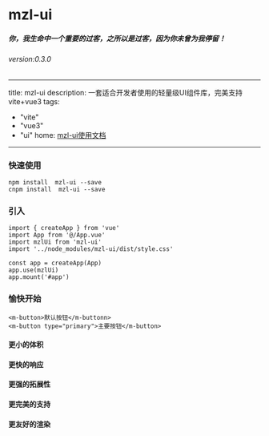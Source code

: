 # mzl-ui 
##### 你，我生命中一个重要的过客，之所以是过客，因为你未曾为我停留！
###### version:0.3.0
---
title: mzl-ui
description: 一套适合开发者使用的轻量级UI组件库，完美支持vite+vue3
tags:
  - "vite"
  - "vue3"
  - "ui"
home: [mzl-ui使用文档](https://codeym.com)
---
### 快速使用
```
npm install  mzl-ui --save
cnpm install  mzl-ui --save
```
### 引入
```
import { createApp } from 'vue'
import App from '@/App.vue'
import mzlUi from 'mzl-ui'
import '../node_modules/mzl-ui/dist/style.css'

const app = createApp(App)
app.use(mzlUi)
app.mount('#app')
```
### 愉快开始
```
<m-button>默认按钮</m-buttonn> 
<m-button type="primary">主要按钮</m-button>
```

#### 更小的体积 
#### 更快的响应
#### 更强的拓展性
#### 更完美的支持
#### 更友好的渲染